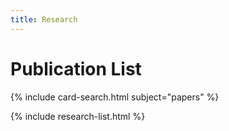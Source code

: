 ```yaml
---
title: Research
---
```


# <i class="fas fa-microscope"></i>Publication List

{% include card-search.html subject="papers" %}

<!-- section break -->

{% include research-list.html %}

